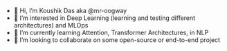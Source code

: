 - 👋 Hi, I’m Koushik Das aka @mr-oogway
- 👀 I’m interested in Deep Learning (learning and testing different architectures) and MLOps
- 🌱 I’m currently learning Attention, Transformer Architectures, in NLP
- 💞️ I’m looking to collaborate on some open-source or end-to-end project

<!---
mr-oogway/mr-oogway is a ✨ special ✨ repository because its `README.md` (this file) appears on your GitHub profile.
You can click the Preview link to take a look at your changes.
--->
